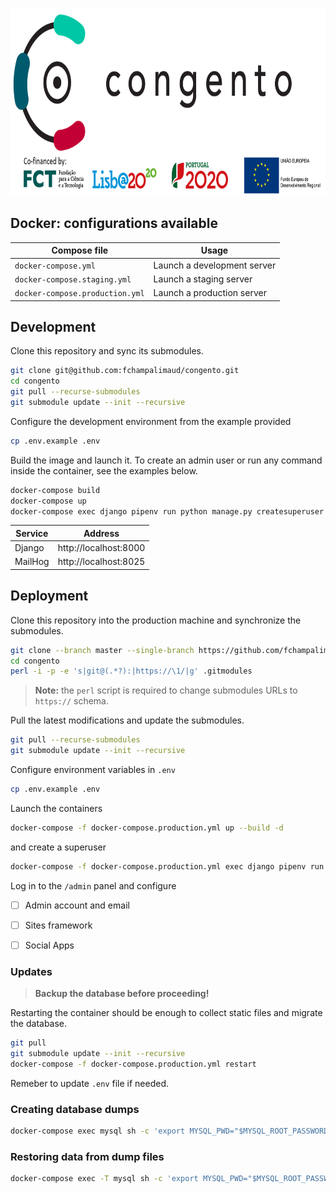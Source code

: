 <p align="center">
 <p align="center">
   <a href="https://congento.org" target="_blank">
     <img src="congento.png" alt="CONGENTO" height="300">
   </a>
 </p>
</p>


## Docker: configurations available

| Compose file | Usage |
| --- | --- |
| `docker-compose.yml` | Launch a development server |
| `docker-compose.staging.yml` | Launch a staging server |
| `docker-compose.production.yml` | Launch a production server |


## Development

Clone this repository and sync its submodules.

```bash
git clone git@github.com:fchampalimaud/congento.git
cd congento
git pull --recurse-submodules
git submodule update --init --recursive
```

Configure the development environment from the example provided

```bash
cp .env.example .env
```

Build the image and launch it. To create an admin user or run any command inside the container, see the examples below.

```bash
docker-compose build
docker-compose up
docker-compose exec django pipenv run python manage.py createsuperuser
```

| Service | Address |
| --- | --- |
| Django | http://localhost:8000 |
| MailHog | http://localhost:8025 |


## Deployment

Clone this repository into the production machine and synchronize the submodules.

```bash
git clone --branch master --single-branch https://github.com/fchampalimaud/congento.git
cd congento
perl -i -p -e 's|git@(.*?):|https://\1/|g' .gitmodules
```

> **Note:** the `perl` script is required to change submodules URLs to `https://` schema.

Pull the latest modifications and update the submodules.

```bash
git pull --recurse-submodules
git submodule update --init --recursive
```

Configure environment variables in `.env`

```bash
cp .env.example .env
```

Launch the containers

```bash
docker-compose -f docker-compose.production.yml up --build -d
```

and create a superuser

```bash
docker-compose -f docker-compose.production.yml exec django pipenv run python manage.py createsuperuser
```

Log in to the `/admin` panel and configure

- [ ] Admin account and email
- [ ] Sites framework
- [ ] Social Apps


### Updates

> **Backup the database before proceeding!**

Restarting the container should be enough to collect static files and migrate the database.

```bash
git pull
git submodule update --init --recursive
docker-compose -f docker-compose.production.yml restart
```

Remeber to update `.env` file if needed.


### Creating database dumps

```bash
docker-compose exec mysql sh -c 'export MYSQL_PWD="$MYSQL_ROOT_PASSWORD"; exec mysqldump --all-databases -uroot' > /some/path/on/your/host/all-databases.sql
```

### Restoring data from dump files

```bash
docker-compose exec -T mysql sh -c 'export MYSQL_PWD="$MYSQL_ROOT_PASSWORD"; exec mysql -uroot' < /some/path/on/your/host/all-databases.sql
```
